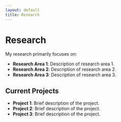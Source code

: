 ```yaml
---
layout: default
title: Research
---
```


# Research

My research primarily focuses on:

- **Research Area 1**: Description of research area 1.
- **Research Area 2**: Description of research area 2.
- **Research Area 3**: Description of research area 3.

## Current Projects

- **Project 1**: Brief description of the project.
- **Project 2**: Brief description of the project.
- **Project 3**: Brief description of the project.
